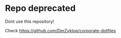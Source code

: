# Repo deprecated

Dont use this repository!

Check https://github.com/DerZyklop/corporate-dotfiles
